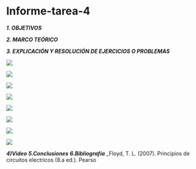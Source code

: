 # Informe-tarea-4

***1. OBJETIVOS***

***2. MARCO TEÓRICO*** 



***3. EXPLICACIÓN Y RESOLUCIÓN DE EJERCICIOS O PROBLEMAS***

![](https://github.com/smvaca2/Informe-tarea-4/blob/f858eafd345df60130f4081e143173e7b95143c3/1.PNG)

![](https://github.com/smvaca2/Informe-tarea-4/blob/f858eafd345df60130f4081e143173e7b95143c3/2.PNG)

![](https://github.com/smvaca2/Informe-tarea-4/blob/f858eafd345df60130f4081e143173e7b95143c3/3.PNG)

![](https://github.com/smvaca2/Informe-tarea-4/blob/f858eafd345df60130f4081e143173e7b95143c3/4.PNG)

![](https://github.com/smvaca2/Informe-tarea-4/blob/f858eafd345df60130f4081e143173e7b95143c3/5.PNG)

![](https://github.com/smvaca2/Informe-tarea-4/blob/f858eafd345df60130f4081e143173e7b95143c3/6.PNG)

![](https://github.com/smvaca2/Informe-tarea-4/blob/f858eafd345df60130f4081e143173e7b95143c3/7.PNG)

![](https://github.com/smvaca2/Informe-tarea-4/blob/f858eafd345df60130f4081e143173e7b95143c3/8.PNG)


***4)Video***
***5.Conclusiones***
***6.Bibliografía***
_Floyd, T. L. (2007). Principios de circuitos electricos (8.a ed.). Pearso
